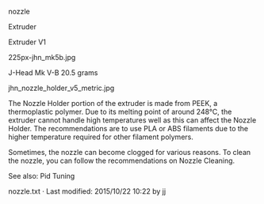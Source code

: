 nozzle

 
Extruder



Extruder V1


225px-jhn_mk5b.jpg 


J-Head Mk V-B  20.5 grams  

jhn_nozzle_holder_v5_metric.jpg 

The Nozzle Holder portion of the extruder is made from PEEK, a thermoplastic polymer. Due to its melting point of around 248°C, the extruder cannot handle high temperatures well as this can affect the Nozzle Holder. The recommendations are to use PLA or ABS filaments due to the higher temperature required for other filament polymers. 

Sometimes, the nozzle can become clogged for various reasons. To clean the nozzle, you can follow the recommendations on Nozzle Cleaning. 

See also: Pid Tuning 



  
nozzle.txt · Last modified: 2015/10/22 10:22 by jj